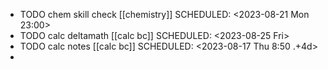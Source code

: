 - TODO chem skill check [[chemistry]]
  SCHEDULED: <2023-08-21 Mon 23:00>
- TODO calc deltamath [[calc bc]]
  SCHEDULED: <2023-08-25 Fri>
- TODO calc notes [[calc bc]]
  SCHEDULED: <2023-08-17 Thu 8:50 .+4d>
-